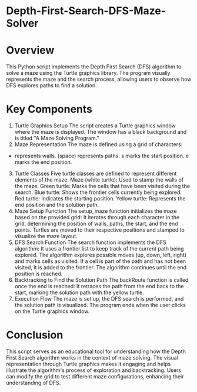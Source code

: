 # Depth-First-Search-DFS-Maze-Solver
# Overview
This Python script implements the Depth First Search (DFS) algorithm to solve a maze using the Turtle graphics library. The program visually represents the maze and the search process, allowing users to observe how DFS explores paths to find a solution.

# Key Components
1. Turtle Graphics Setup
The script creates a Turtle graphics window where the maze is displayed.
The window has a black background and is titled "A Maze Solving Program."
2. Maze Representation
The maze is defined using a grid of characters:
+ represents walls.
  (space) represents paths.
s marks the start position.
e marks the end position.
3. Turtle Classes
Five turtle classes are defined to represent different elements of the maze:
Maze (white turtle): Used to stamp the walls of the maze.
Green turtle: Marks the cells that have been visited during the search.
Blue turtle: Shows the frontier cells currently being explored.
Red turtle: Indicates the starting position.
Yellow turtle: Represents the end position and the solution path.
4. Maze Setup Function
The setup_maze function initializes the maze based on the provided grid:
It iterates through each character in the grid, determining the position of walls, paths, the start, and the end points.
Turtles are moved to their respective positions and stamped to visualize the maze layout.
5. DFS Search Function
The search function implements the DFS algorithm:
It uses a frontier list to keep track of the current path being explored.
The algorithm explores possible moves (up, down, left, right) and marks cells as visited.
If a cell is part of the path and has not been visited, it is added to the frontier.
The algorithm continues until the end position is reached.
6. Backtracking to Find the Solution Path
The backRoute function is called once the end is reached:
It retraces the path from the end back to the start, marking the solution path with the yellow turtle.
7. Execution Flow
The maze is set up, the DFS search is performed, and the solution path is visualized.
The program ends when the user clicks on the Turtle graphics window.
# Conclusion
This script serves as an educational tool for understanding how the Depth First Search algorithm works in the context of maze solving. The visual representation through Turtle graphics makes it engaging and helps illustrate the algorithm's process of exploration and backtracking. Users can modify the grid to test different maze configurations, enhancing their understanding of DFS.

